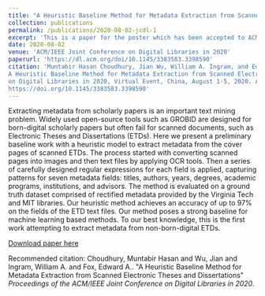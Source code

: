```yaml
---
title: "A Heuristic Baseline Method for Metadata Extraction from Scanned Electronic Theses and Dissertations"
collection: publications
permalink: /publications/2020-08-02-jcdl-1
excerpt: 'This is a paper for the poster which has been accepted to ACM/IEEE Joint Conference on Digital Libraries 2020 and recieved **Best Poster Award Honorable Mention**.'
date: 2020-08-02
venue: 'ACM/IEEE Joint Conference on Digital Libraries in 2020'
paperurl: 'https://dl.acm.org/doi/10.1145/3383583.3398590'
citation: 'Muntabir Hasan Choudhury, Jian Wu, William A. Ingram, and Edward A. Fox. 2020.
A Heuristic Baseline Method for Metadata Extraction from Scanned Electronic Theses and Dissertations. In JCDL ’20: Proceedings of the ACM/IEEE Joint Conference
on Digital Libraries in 2020, Virtual Event, China, August 1-5, 2020. ACM, 515–516.
https://doi.org/10.1145/3383583.3398590'
---
```

Extracting metadata from scholarly papers is an important text mining problem. Widely used open-source tools such as GROBID are designed for born-digital scholarly papers but often fail for scanned documents, such as Electronic Theses and Dissertations (ETDs). Here we present a preliminary baseline work with a heuristic model to extract metadata from the cover pages of scanned ETDs. The process started with converting scanned pages into images and then text files by applying OCR tools. Then a series of carefully designed regular expressions for each field is applied, capturing patterns for seven metadata fields: titles, authors, years, degrees, academic programs, institutions, and advisors. The method is evaluated on a ground truth dataset comprised of rectified metadata provided by the Virginia Tech and MIT libraries. Our heuristic method achieves an accuracy of up to 97% on the fields of the ETD text files. Our method poses a strong baseline for machine learning based methods. To our best knowledge, this is the first work attempting to extract metadata from non-born-digital ETDs.

[Download paper here](https://opening-etds.github.io/files/poster-ps316-002.pdf)

Recommended citation: Choudhury, Muntabir Hasan and Wu, Jian and Ingram, William A. and Fox, Edward A.. "A Heuristic Baseline Method for Metadata Extraction from Scanned Electronic Theses and Dissertations" <i>Proceedings of the ACM/IEEE Joint Conference on Digital Libraries in 2020</i>.